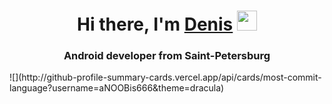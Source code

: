 <h1 align="center">Hi there, I'm <a href="https://t.me/aNOOBis666" target="_blank">Denis</a> 
<img src="https://github.com/blackcater/blackcater/raw/main/images/Hi.gif" height="32"/></h1>
<h3 align="center">Android developer from Saint-Petersburg</h3>
![](http://github-profile-summary-cards.vercel.app/api/cards/most-commit-language?username=aNOOBis666&theme=dracula)
